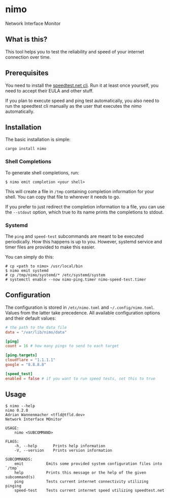 # nimo

Network Interface Monitor

## What is this?

This tool helps you to test the reliability and speed of your internet
connection over time.

## Prerequisites

You need to install the [speedtest.net cli](https://www.speedtest.net/apps/cli). Run it at least
once yourself, you need to accept their EULA and other stuff.

If you plan to execute speed and ping test automatically, you also need to run the speedtest cli
manually as the user that executes the _nimo_ automatically.

## Installation

The basic installation is simple:

```
cargo install nimo
```

### Shell Completions

To generate shell completions, run:

```
$ nimo emit completion <your shell>
```

This will create a file in `/tmp` containing completion information for your shell. You can copy
that file to wherever it needs to go.

If you prefer to just redirect the completion information to a file, you can use the `--stdout`
option, which true to its name prints the completions to stdout.

### Systemd

The `ping` and `speed-test` subcommands are meant to be executed periodically.
How this happens is up to you. However, systemd service and timer files are
provided to make this easier.

You can simply do this:

```
# cp <path to nimo> /usr/local/bin
$ nimo emit systemd
# cp /tmp/nimo/systemd/* /etc/systemd/system
# systemctl enable --now nimo-ping.timer nimo-speed-test.timer
```

## Configuration

The configuration is stored in `/etc/nimo.toml` and `~/.config/nimo.toml`. Values from the latter
take precedence. All available configuration options and their default values:

```toml
# the path to the data file
data = "/var/lib/nimo/data"

[ping]
count = 16 # how many pings to send to each target

[ping.targets]
cloudflare = "1.1.1.1"
google = "8.8.8.8"

[speed_test]
enabled = false # if you want to run speed tests, set this to true
```

## Usage

```
$ nimo --help
nimo 0.2.0
Adrian Wannenmacher <tfld@tfld.dev>
Network Interface MOnitor

USAGE:
    nimo <SUBCOMMAND>

FLAGS:
    -h, --help       Prints help information
    -V, --version    Prints version information

SUBCOMMANDS:
    emit          Emits some provided system configuration files into `/tmp`
    help          Prints this message or the help of the given subcommand(s)
    ping          Tests current internet connectivity utilizing pinging
    speed-test    Tests current internet speed utilizing speedtest.net
```
